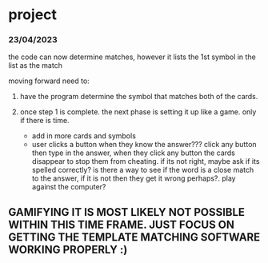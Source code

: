 # project

### 23/04/2023

the code can now determine matches, however it lists the 1st symbol in the list as the match

moving forward need to:

1. have the program determine the symbol that matches both of the cards.

2. once step 1 is complete. the next phase is setting it up like a game. only if there is time. 

    - add in more cards and symbols
    - user clicks a button when they know the answer??? 
        click any button then type in the answer, when they click any button the cards disappear to stop them from cheating. if its not right, maybe ask if its spelled           correctly? is there a way to see if the word is a close match to the answer, if it is not then they get it wrong perhaps?. play against the computer? 
        
## GAMIFYING IT IS MOST LIKELY NOT POSSIBLE WITHIN THIS TIME FRAME. JUST FOCUS ON GETTING THE TEMPLATE MATCHING SOFTWARE WORKING PROPERLY :)
